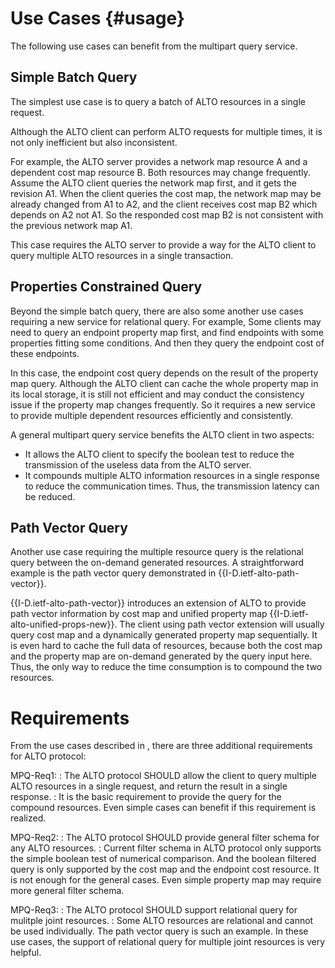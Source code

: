 # Use Cases {#usage}

The following use cases can benefit from the multipart query service.

## Simple Batch Query

The simplest use case is to query a batch of ALTO resources in a single request.

Although the ALTO client can perform ALTO requests for multiple times, it is
not only inefficient but also inconsistent.

For example, the ALTO server provides a network map resource A and a dependent
cost map resource B. Both resources may change frequently. Assume the ALTO
client queries the network map first, and it gets the revision A1. When the
client queries the cost map, the network map may be already changed from A1 to
A2, and the client receives cost map B2 which depends on A2 not A1. So the
responded cost map B2 is not consistent with the previous network map A1.

This case requires the ALTO server to provide a way for the ALTO client to query
multiple ALTO resources in a single transaction.

## Properties Constrained Query

Beyond the simple batch query, there are also some another use cases requiring
a new service for relational query. For example, Some clients may need to query
an endpoint property map first, and find endpoints with some properties fitting
some conditions. And then they query the endpoint cost of these endpoints.

In this case, the endpoint cost query depends on the result of the property map
query. Although the ALTO client can cache the whole property map in its local
storage, it is still not efficient and may conduct the consistency issue if the
property map changes frequently. So it requires a new service to provide
multiple dependent resources efficiently and consistently.

A general multipart query service benefits the ALTO client in two aspects:

- It allows the ALTO client to specify the boolean test to reduce the
  transmission of the useless data from the ALTO server.
- It compounds multiple ALTO information resources in a single response to
  reduce the communication times. Thus, the transmission latency can be
  reduced.

## Path Vector Query

Another use case requiring the multiple resource query is the relational query
between the on-demand generated resources. A straightforward example is the
path vector query demonstrated in {{I-D.ietf-alto-path-vector}}.

{{I-D.ietf-alto-path-vector}} introduces an extension of ALTO to provide path
vector information by cost map and unified property map
{{I-D.ietf-alto-unified-props-new}}. The client using path vector extension
will usually query cost map and a dynamically generated property map
sequentially. It is even hard to cache the full data of resources, because both
the cost map and the property map are on-demand generated by the query input
here. Thus, the only way to reduce the time consumption is to compound the two
resources.

# Requirements

From the use cases described in [](#usage), there are three additional
requirements for ALTO protocol:

MPQ-Req1:
: The ALTO protocol SHOULD allow the client to query multiple ALTO resources in
a single request, and return the result in a single response.
: It is the basic requirement to provide the query for the compound resources.
Even simple cases can benefit if this requirement is realized.

MPQ-Req2:
: The ALTO protocol SHOULD provide general filter schema for any ALTO
resources.
: Current filter schema in ALTO protocol only supports the simple boolean test
of numerical comparison. And the boolean filtered query is only supported by
the cost map and the endpoint cost resource. It is not enough for the general
cases. Even simple property map may require more general filter schema.

MPQ-Req3:
: The ALTO protocol SHOULD support relational query for mulitple joint
resources.
: Some ALTO resources are relational and cannot be used individually. The path
vector query is such an example. In these use cases, the support of relational
query for multiple joint resources is very helpful.

